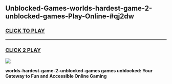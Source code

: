 
## Unblocked-Games-worlds-hardest-game-2-unblocked-games-Play-Online-#qj2dw
<h3>
<a href="https://premium.freeplayer.one?title=worlds-hardest-game-2-unblocked-games&ref=27F">CLICK TO PLAY</a></h3>
<hr>

<h3>
<a href="https://premium.freeplayer.one?title=worlds-hardest-game-2-unblocked-games&ref=27F">CLICK 2 PLAY</a>
  
</h3>

<a href="https://premium.freeplayer.one?title=worlds-hardest-game-2-unblocked-games&ref=27F"><img src="https://clearcache.store/games.png"></a>


**worlds-hardest-game-2-unblocked-games games unblocked: Your Gateway to Fun and Accessible Online Gaming**
